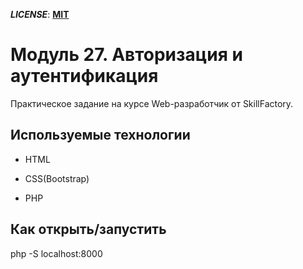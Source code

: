 ***LICENSE***: [**MIT**](./LICENSE)
# Модуль 27. Авторизация и аутентификация

Практическое задание на курсе Web-разработчик от SkillFactory.

## Используемые технологии

* HTML

* CSS(Bootstrap)

* PHP

## Как открыть/запустить

php -S localhost:8000
